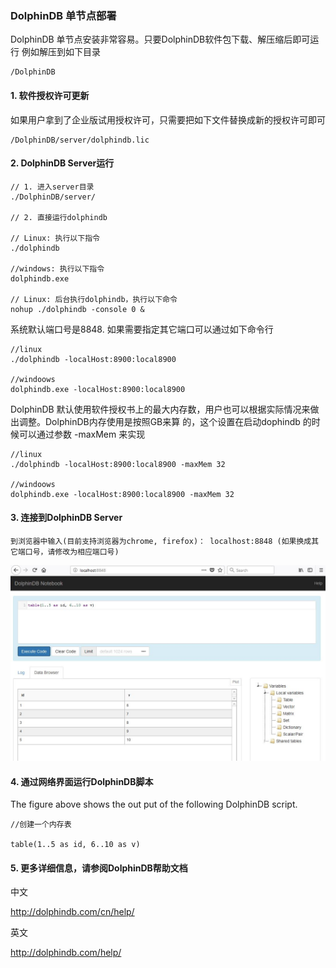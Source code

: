 ### DolphinDB 单节点部署
DolphinDB 单节点安装非常容易。只要DolphinDB软件包下载、解压缩后即可运行
例如解压到如下目录

```
/DolphinDB
```

#### 1. 软件授权许可更新

如果用户拿到了企业版试用授权许可，只需要把如下文件替换成新的授权许可即可

```
/DolphinDB/server/dolphindb.lic
```

#### 2. DolphinDB Server运行

```
// 1. 进入server目录
./DolphinDB/server/

// 2. 直接运行dolphindb

// Linux: 执行以下指令
./dolphindb

//windows: 执行以下指令
dolphindb.exe

// Linux: 后台执行dolphindb，执行以下命令
nohup ./dolphindb -console 0 &
```

系统默认端口号是8848. 如果需要指定其它端口可以通过如下命令行

```
//linux
./dolphindb -localHost:8900:local8900

//windoows
dolphindb.exe -localHost:8900:local8900
```

DolphinDB 默认使用软件授权书上的最大内存数，用户也可以根据实际情况来做出调整。DolphinDB内存使用是按照GB来算
的，这个设置在启动dophindb 的时候可以通过参数 -maxMem 来实现

```
//linux
./dolphindb -localHost:8900:local8900 -maxMem 32

//windoows
dolphindb.exe -localHost:8900:local8900 -maxMem 32
```

#### 3. 连接到DolphinDB Server

```
到浏览器中输入(目前支持浏览器为chrome, firefox)： localhost:8848 (如果换成其它端口号，请修改为相应端口号)
```
![](images/single_web.JPG)

#### 4. 通过网络界面运行DolphinDB脚本

The figure above shows the out put of the following DolphinDB script.

```
//创建一个内存表

table(1..5 as id, 6..10 as v)

```

#### 5. 更多详细信息，请参阅DolphinDB帮助文档
中文

http://dolphindb.com/cn/help/

英文

http://dolphindb.com/help/
